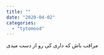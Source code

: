 ```yaml
---
title: ""
date: "2020-04-02"
categories: 
  - "tytomood"
---
```


مراقب باش که داری کی رو از دست میدی
